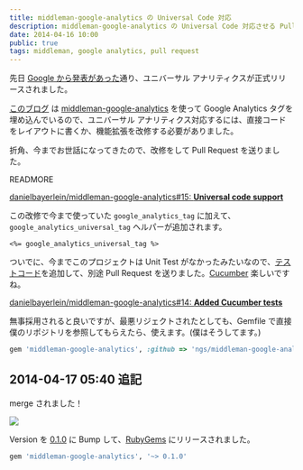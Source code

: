 ```yaml
---
title: middleman-google-analytics の Universal Code 対応
description: middleman-google-analytics の Universal Code 対応させる Pull Request を送りました。
date: 2014-04-16 10:00
public: true
tags: middleman, google analytics, pull request
---
```


先日 [Google から発表があった][ga-blog]通り、ユニバーサル アナリティクスが正式リリースされました。

[このブログ][this blog] は [middleman-google-analytics] を使って Google Analytics タグを埋め込んでいるので、ユニバーサル アナリティクス対応するには、直接コードをレイアウトに書くか、機能拡張を改修する必要がありました。

折角、今までお世話になってきたので、改修をして Pull Request を送りました。

READMORE

[danielbayerlein/middleman-google-analytics#15: **Universal code support**][pr15]

この改修で今まで使っていた `google_analytics_tag` に加えて、`google_analytics_universal_tag` ヘルパーが追加されます。

```erb
<%= google_analytics_universal_tag %>
```

ついでに、今までこのプロジェクトは Unit Test がなかったみたいなので、[テストコード]を追加して、別途 Pull Request を送りました。[Cucumber] 楽しいですね。

[danielbayerlein/middleman-google-analytics#14: **Added Cucumber tests**][pr14]

無事採用されると良いですが、最悪リジェクトされたとしても、Gemfile で直接僕のリポジトリを参照してもらえたら、使えます。(僕はそうしてます。)

```ruby
gem 'middleman-google-analytics', :github => 'ngs/middleman-google-analytics'
```

## 2014-04-17 05:40 追記

merge されました！

[![](2014-04-13-middleman-ogp/merge.png)][pr15]

Version を [0.1.0] に Bump して、[RubyGems] にリリースされました。

```ruby
gem 'middleman-google-analytics', '~> 0.1.0'
```

[ga-blog]: http://analytics-ja.blogspot.jp/2014/04/universal-analytics.html
[middleman-google-analytics]: https://github.com/danielbayerlein/middleman-google-analytics/
[this blog]: http://ja.ngs.io/
[pr14]: https://github.com/danielbayerlein/middleman-google-analytics/pull/14
[pr15]: https://github.com/danielbayerlein/middleman-google-analytics/pull/15
[テストコード]: https://github.com/ngs/middleman-google-analytics/blob/c82d5deeb0e8295122b1ebcfbe8193c11980f462/features/helper.feature
[Cucumber]: http://cukes.info/
[0.1.0]: https://github.com/danielbayerlein/middleman-google-analytics/commit/c28a5fc1e0f72cd206ba5f8733c3655935501b9c
[RubyGems]: http://rubygems.org/gems/middleman-google-analytics
